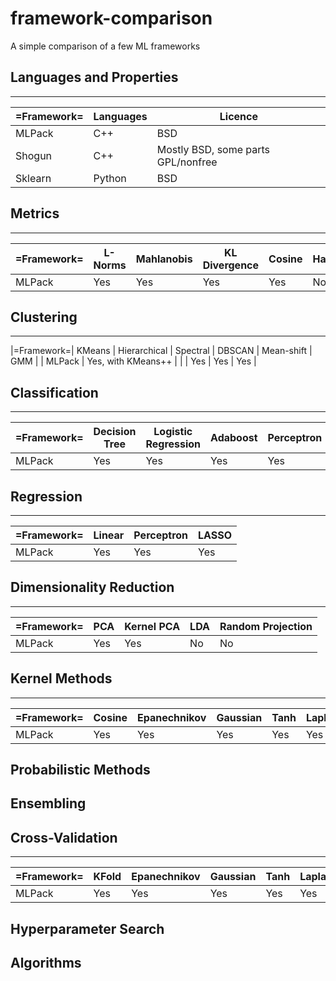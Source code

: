 # framework-comparison
A simple comparison of a few ML frameworks

## Languages and Properties

--------------------------------------------------------------
|=Framework=| Languages | Licence                            |
|-----------|-----------|------------------------------------|
| MLPack    | C++       | BSD                                |
| Shogun    | C++       | Mostly BSD, some parts GPL/nonfree |
| Sklearn   | Python    | BSD                                |

## Metrics

-------------------------------------------------------------------------------------
|=Framework=| L-Norms     | Mahlanobis | KL Divergence | Cosine | Hamming | Jaccard |
|-----------|-------------|------------|---------------|--------|---------|---------|
| MLPack    | Yes         | Yes        | Yes           | Yes    | No      | No      |

## Clustering

----------------------------------------------------------------------------------------
|=Framework=| KMeans             | Hierarchical | Spectral | DBSCAN | Mean-shift | GMM |
| MLPack    | Yes, with KMeans++ |              |          | Yes    | Yes        | Yes |

## Classification

---------------------------------------------------------------------------------------------------------------------
|=Framework=| Decision Tree      | Logistic Regression | Adaboost | Perceptron | Random Forest | Softmax Regression |
|-----------|--------------------|---------------------|----------|------------|---------------|--------------------|
| MLPack    | Yes                | Yes                 | Yes      | Yes        | Yes           | Yes                |

## Regression

-------------------------------------------------------------------
|=Framework=| Linear             | Perceptron          | LASSO    |
|-----------|--------------------|---------------------|----------|
| MLPack    | Yes                | Yes                 | Yes      |

## Dimensionality Reduction

----------------------------------------------------------
|=Framework=| PCA | Kernel PCA | LDA | Random Projection |
|-----------|-----|------------|-----|-------------------|
| MLPack    | Yes | Yes        | No  | No                |

## Kernel Methods

-----------------------------------------------------------------------------------------------------
|=Framework=| Cosine | Epanechnikov | Gaussian | Tanh | Laplacian | Linear | Polynomial | Spherical |
|-----------|--------|--------------|----------|------|-----------|--------|------------|-----------|
| MLPack    | Yes    | Yes          | Yes      | Yes  | Yes       | Yes    | Yes        | Yes       |

## Probabilistic Methods

## Ensembling

## Cross-Validation

-----------------------------------------------------------------------------------------------------
|=Framework=| KFold  | Epanechnikov | Gaussian | Tanh | Laplacian | Linear | Polynomial | Spherical |
|-----------|--------|--------------|----------|------|-----------|--------|------------|-----------|
| MLPack    | Yes    | Yes          | Yes      | Yes  | Yes       | Yes    | Yes        | Yes       |

## Hyperparameter Search

## Algorithms
